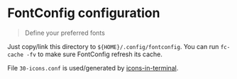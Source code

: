 # FontConfig configuration

> Define your preferred fonts

Just copy/link this directory to `${HOME}/.config/fontconfig`.
You can run `fc-cache -fv` to make sure FontConfig refresh its cache.

File `30-icons.conf` is used/generated by [icons-in-terminal](https://github.com/sebastiencs/icons-in-terminal).

